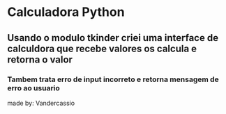 # Calculadora Python
## Usando o modulo tkinder criei uma interface de calculdora que recebe valores os calcula e retorna o valor
### Tambem trata erro de input incorreto e retorna mensagem de erro ao usuario

made by: Vandercassio 